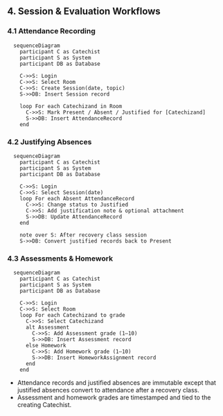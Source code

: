 ## 4. Session & Evaluation Workflows

### 4.1 Attendance Recording

```mermaid
  sequenceDiagram
    participant C as Catechist
    participant S as System
    participant DB as Database

    C->>S: Login
    C->>S: Select Room
    C->>S: Create Session(date, topic)
    S->>DB: Insert Session record

    loop For each Catechizand in Room
      C->>S: Mark Present / Absent / Justified for [Catechizand]
      S->>DB: Insert AttendanceRecord
    end
```

### 4.2 Justifying Absences

```mermaid
  sequenceDiagram
    participant C as Catechist
    participant S as System
    participant DB as Database

    C->>S: Login
    C->>S: Select Session(date)
    loop For each Absent AttendanceRecord
      C->>S: Change status to Justified
      C->>S: Add justification note & optional attachment
      S->>DB: Update AttendanceRecord
    end

    note over S: After recovery class session
    S->>DB: Convert justified records back to Present
```

### 4.3 Assessments & Homework

```mermaid
  sequenceDiagram
    participant C as Catechist
    participant S as System
    participant DB as Database

    C->>S: Login
    C->>S: Select Room
    loop For each Catechizand to grade
      C->>S: Select Catechizand
      alt Assessment
        C->>S: Add Assessment grade (1–10)
        S->>DB: Insert Assessment record
      else Homework
        C->>S: Add Homework grade (1–10)
        S->>DB: Insert HomeworkAssignment record
      end
    end
```

- Attendance records and justified absences are immutable except that justified absences convert to attendance after a recovery class.
- Assessment and homework grades are timestamped and tied to the creating Catechist.
